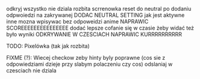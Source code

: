 odkryj wszystko nie dziala rozbita scrrenowka
reset do neutral po dodaniu odpwoiedzi na zakrywanej
DODAC NEUTRAL SETTING
jak jest aktywne inne mozna wpisywac bez odpoweidzi anime
NAPRAWIC SCOREEEEEEEEEEEEEEE
dodać lepsze cofanie się w czasie żeby widać też było wyniki
ODKRYWANIE W CZESCIACH NAPRAWIC KURRRRRRRRRR  

TODO:
Pixelówka (tak jak rozbita)

FIXME (?):
Wiecej checkow zeby hinty byly poprawne (cos sie z odpowiedziami dzieje przy slabym polaczeniu czy cos)
odslaniaj w czesciach nie dziala